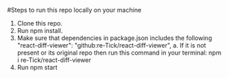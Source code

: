 #Steps to run this repo locally on your machine
1. Clone this repo.
2. Run npm install.
3. Make sure that dependencies in package.json includes the following 
   "react-diff-viewer": "github:re-Tick/react-diff-viewer",
   a. If it is not present or its original repo then run this command in your terminal:
      npm i re-Tick/react-diff-viewer  
4. Run npm start